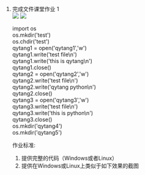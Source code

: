 1. 完成文件课堂作业 1  
   ![](https://gitee.com/qytanggit/Python_Basic/raw/master/image/Charpter6/6.1.png)
   ![](https://gitee.com/qytanggit/Python_Basic/raw/master/image/Charpter6/6.2.png)

   import os  
   os.mkdir('test')  
   os.chdir('test')  
   qytang1 = open('qytang1','w')  
   qytang1.write('test file\n')  
   qytang1.write('this is qytang\n')  
   qytang1.close()  
   qytang2 = open('qytang2','w')  
   qytang2.write('test file\n')  
   qytang2.write('qytang python\n')  
   qytang2.close()  
   qytang3 = open('qytang3','w')  
   qytang3.write('test file\n')  
   qytang3.write('this is python\n')  
   qytang3.close()  
   os.mkdir('qytang4')  
   os.mkdir('qytang5')

   作业标准:
   1. 提供完整的代码（Windows或者Linux）
   2. 提供在Windows或Linux上类似于如下效果的截图  


